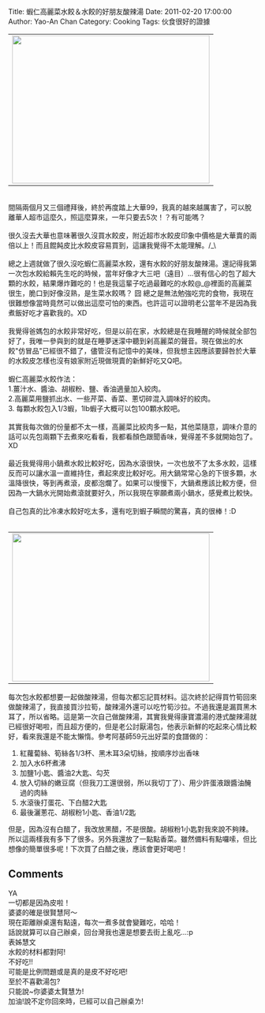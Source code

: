 Title: 蝦仁高麗菜水餃＆水餃的好朋友酸辣湯
Date: 2011-02-20 17:00:00
Author: Yao-An Chan
Category: Cooking
Tags: 伙食很好的證據


<div class='post'>
<center><table style="width: auto;"><tbody><tr><td><a href="https://picasaweb.google.com/lh/photo/3KlIgEzOI2K5u7FfSiaXfQ?feat=embedwebsite"><img height="300" src="https://lh4.googleusercontent.com/_mvtDPM7iODU/TVsQmsX-hNI/AAAAAAAAJsE/dHLnBYJy_QE/s400/P1010500.jpg" width="400" /></a></td></tr></tbody></table></center><br />間隔兩個月又三個禮拜後，終於再度踏上大華99，我真的越來越厲害了，可以脫離華人超市這麼久，照這麼算來，一年只要去5次！？有可能嗎？<br /><br />很久沒去大華也意味著很久沒買水餃皮，附近超市水餃皮印象中價格是大華賣的兩倍以上！而且餛飩皮比水餃皮容易買到，這讓我覺得不太能理解。/_\<br /><br />總之上週就做了很久沒吃蝦仁高麗菜水餃，還有水餃的好朋友酸辣湯。還記得我第一次包水餃給賴先生吃的時候，當年好像才大三吧（遠目）...很有信心的包了超大顆的水餃，結果爆炸難吃的！也是我這輩子吃過最難吃的水餃@_@裡面的高麗菜很生，脆口到好像沒熟，是生菜水餃嗎？ 囧 總之是無法勉強吃完的食物，我現在很難想像當時竟然可以做出這麼可怕的東西。也許這可以證明老公當年不是因為我煮飯好吃才喜歡我的。XD<br /><br />我覺得爸媽包的水餃非常好吃，但是以前在家，水餃總是在我睡醒的時候就全部包好了，我唯一參與到的就是在睡夢迷濛中聽到剁高麗菜的聲音。現在做出的水餃"仿冒品"已經很不錯了，儘管沒有記憶中的美味，但我想主因應該要歸咎於大華的水餃皮怎樣也沒有娘家附近現做現賣的新鮮好吃又Q吧。<br /><br />蝦仁高麗菜水餃作法：<br />1.薑汁水、醬油、胡椒粉、鹽、香油適量加入絞肉。<br />2.高麗菜用鹽抓出水、一些芹菜、香菜、蔥切碎混入調味好的絞肉。<br />3. 每顆水餃包入1/3蝦，1lb蝦子大概可以包100顆水餃吧。<br /><br />其實我每次做的份量都不太一樣，高麗菜比絞肉多一點，其他菜隨意，調味介意的話可以先包兩顆下去煮來吃看看，我都看顏色跟聞香味，覺得差不多就開始包了。XD<br /><br />最近我覺得用小鍋煮水餃比較好吃，因為水滾很快，一次也放不了太多水餃，這樣反而可以讓水溫一直維持住，煮起來皮比較好吃。用大鍋常常心急的下很多顆，水溫降很快，等到再煮滾，皮都泡爛了。如果可以慢慢下，大鍋煮應該比較方便，但因為一大鍋水光開始煮滾就要好久，所以我現在寧願煮兩小鍋水，感覺煮比較快。<br /><br />自己包真的比冷凍水餃好吃太多，還有吃到蝦子瞬間的驚喜，真的很棒！:D<br /><br /><center><table style="width: auto;"><tbody><tr><td><a href="https://picasaweb.google.com/lh/photo/WrMEPksSUF6UKa6KAzshCA?feat=embedwebsite"><img height="300" src="https://lh6.googleusercontent.com/_mvtDPM7iODU/TVsQiltY0_I/AAAAAAAAJsA/XYv2ZsP2m5A/s400/P1010497.jpg" width="400" /></a></td></tr></tbody></table></center>每次包水餃都想要一起做酸辣湯，但每次都忘記買材料。這次終於記得買竹筍回來做酸辣湯了，我直接買沙拉筍，酸辣湯外還可以吃竹筍沙拉。不過我還是漏買黑木耳了，所以省略。這是第一次自己做酸辣湯，其實我覺得康寶濃湯的港式酸辣湯就已經很好喝啦，而且超方便的，但是老公討厭湯包，他表示新鮮的吃起來心情比較好，看來我還是不能太懶惰。參考阿基師59元出好菜的食譜做的：<br /><ol><li>紅蘿蔔絲、筍絲各1/3杯、黑木耳3朵切絲，按順序炒出香味</li><li>加入水6杯煮沸</li><li>加鹽1小匙、醬油2大匙、勾芡</li><li>放入切絲的嫩豆腐（但我刀工還很弱，所以我切丁了）、用少許蛋液跟醬油醃過的肉絲</li><li>水滾後打蛋花、下白醋2大匙</li><li>最後灑蔥花、胡椒粉1小匙、香油1/2匙</li></ol>但是，因為沒有白醋了，我改放黑醋，不是很酸。胡椒粉1小匙對我來說不夠辣。所以這兩樣我有多下了很多。另外我還放了一點點香菜。雖然備料有點囉嗦，但比想像的簡單很多呢！下次買了白醋之後，應該會更好喝吧！</div>
<h2>Comments</h2>
<div class='comments'>
<div class='comment'>
<div class='author'>YA</div>
<div class='content'>
一切都是因為皮啦！<br />婆婆的確是很賢慧阿～<br />現在距離辦桌還有點遠，每次一煮多就會變難吃，哈哈！<br />話說就算可以自己辦桌，回台灣我也還是想要去街上亂吃...:p</div>
</div>
<div class='comment'>
<div class='author'>表姊慧文</div>
<div class='content'>
水餃的材料都對阿!<br />不好吃!!<br />可能是比例問題或是真的是皮不好吃吧!<br />至於不喜歡湯包?<br />只能說~你婆婆太賢慧ㄌ!<br />加油!說不定你回來時，已經可以自己辦桌ㄌ!</div>
</div>
</div>
